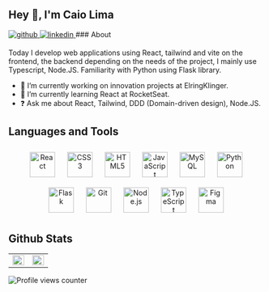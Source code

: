 ## Hey 👋, I'm Caio Lima

<a href="https://github.com/caiiolliima" target="_blank">
    <img src=https://img.shields.io/badge/github-%2324292e.svg?&style=for-the-badge&logo=github&logoColor=white
        alt=github style="margin-bottom: 5px;" />
</a>
</a>
<a href="https://www.linkedin.com/in/caio-alves-lima/" target="_blank">
    <img src=https://img.shields.io/badge/linkedin-%231E77B5.svg?&style=for-the-badge&logo=linkedin&logoColor=white
        alt=linkedin style="margin-bottom: 5px;" />
</a>
### About

Today I develop web applications using React, tailwind and vite on the frontend, the backend depending on the
needs of the project, I mainly use Typescript, Node.JS. Familiarity with Python using Flask library.

- 🔭 I’m currently working on innovation projects at ElringKlinger.
- 🌱 I’m currently learning React at RocketSeat.
- ❓ Ask me about React, Tailwind, DDD (Domain-driven design), Node.JS.

## Languages and Tools

<div align="center">
    <img style="margin: 10px" src="https://profilinator.rishav.dev/skills-assets/react-original-wordmark.svg"
        alt="React" height="50" />
    <img style="margin: 10px" src="https://profilinator.rishav.dev/skills-assets/css3-original-wordmark.svg" alt="CSS3"
        height="50" />
    <img style="margin: 10px" src="https://profilinator.rishav.dev/skills-assets/html5-original-wordmark.svg"
        alt="HTML5" height="50" />
    <img style="margin: 10px" src="https://profilinator.rishav.dev/skills-assets/javascript-original.svg"
        alt="JavaScript" height="50" />
    <img style="margin: 10px" src="https://profilinator.rishav.dev/skills-assets/mysql-original-wordmark.svg"
        alt="MySQL" height="50" />
    <img style="margin: 10px" src="https://profilinator.rishav.dev/skills-assets/python-original.svg" alt="Python"
        height="50" />
    <img style="margin: 10px" src="https://profilinator.rishav.dev/skills-assets/flask.png" alt="Flask" height="50" />
    <img style="margin: 10px" src="https://profilinator.rishav.dev/skills-assets/git-scm-icon.svg" alt="Git"
        height="50" />
    <img style="margin: 10px" src="https://profilinator.rishav.dev/skills-assets/nodejs-original-wordmark.svg"
        alt="Node.js" height="50" />
    <img style="margin: 10px" src="https://profilinator.rishav.dev/skills-assets/typescript-original.svg"
        alt="TypeScript" height="50" />
    <img style="margin: 10px" src="https://profilinator.rishav.dev/skills-assets/figma-icon.svg" alt="Figma"
        height="50" />
</div>

## Github Stats

<table>
    <tr>
        <td valign="top" width="50%">
            <img src="https://github-readme-stats.vercel.app/api?username=caiiolliima&show_icons=true&count_private=true&hide_border=true" align="left" style="width: 100%" />
        </td>
        <td valign="top" width="50%">
            <img src="https://github-readme-stats.vercel.app/api/top-langs/?username=caiiolliima&hide_border=true&layout=compact" align="left" style="width: 100%" />
        </td>
    </tr>
</table>  

![Profile views counter](https://komarev.com/ghpvc/?username=caiiolliima&&style=flat-square)  
